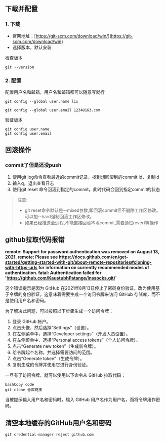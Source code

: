 ## 下载并配置

### 1. 下载

- 官网地址：[https://git-scm.com/download/win/](https://git-scm.com/download/win)
- 选择版本，默认安装

检查版本

```shell
git --version
```



### 2. 配置

配置用户名和邮箱，用户名和邮箱都可以随意写就行

```shell
git config --global user.name lix

git config --global user.email 1234@163.com
```



验证版本

```shell
git config user.name
git config user.email
```



## 回滚操作

### commit了但是还没push

1. 使用git log命令查看最近的commit记录，找到想回滚到的commit id，复制id
2. 输入q，退出查看日志
3. 使用git reset 命令回滚到指定的commit，此时代码会回到指定commit的状态

> 注意:
>
> - git reset命令默认是--mixed参数,即回滚commit但不删除工作区修改。可以加--hard强制回滚工作区修改。
> - 如果已经推送至远程,不能直接回滚本地commit,需要通过revert等操作





## github拉取代码报错

**remote: Support for password authentication was removed on August 13, 2021. remote: Please see https://docs.github.com/en/get-started/getting-started-with-git/about-remote-repositories#cloning-with-https-urls for information on currently recommended modes of authentication. fatal: Authentication failed for 'https://github.com/KaustubhPatange/Inssocks.git/'**

这个错误提示是因为 GitHub 在2021年8月13日停止了密码身份验证，改为使用基于令牌的身份验证。这意味着需要生成一个访问令牌来访问 GitHub 存储库，而不是使用用户名和密码。

为了解决此问题，可以按照以下步骤生成一个访问令牌：

1. 登录 GitHub 帐户。
2. 点击头像，然后选择“Settings”（设置）。
3. 在左侧菜单中，选择“Developer settings”（开发人员设置）。
4. 在左侧菜单中，选择“Personal access tokens”（个人访问令牌）。
5. 点击“Generate new token”（生成新令牌）。
6. 给令牌起个名称，并选择需要访问的范围。
7. 点击“Generate token”（生成令牌）。
8. 复制生成的令牌并使用它进行身份验证。

一旦有了访问令牌，就可以使用以下命令从 GitHub 拉取代码：

```
bashCopy code
git clone 仓库链接
```

当被提示输入用户名和密码时，输入 GitHub 用户名作为用户名，而将令牌用作密码。



## 清空本地缓存的GitHub用户名和密码

```shell
git credential-manager reject github.com
```



